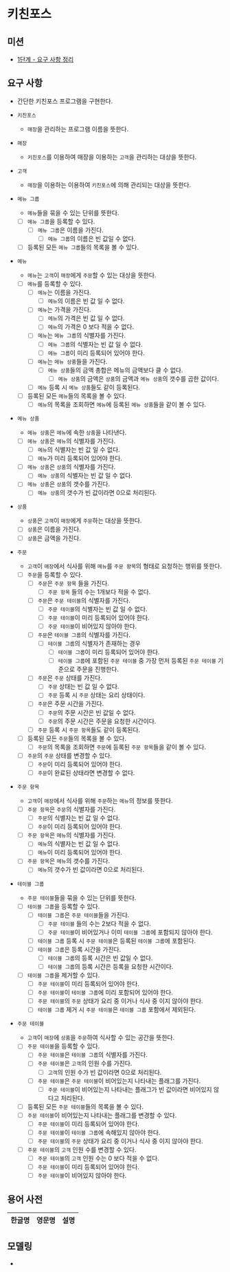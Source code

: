 # 키친포스

## 미션
- [1단계 - 요구 사항 정리](./docs/step1.md) 

## 요구 사항

- 간단한 키친포스 프로그램을 구현한다.

- `키친포스`
    - `매장`을 관리하는 프로그램 이름을 뜻한다.  

- `매장`
    - `키친포스`를 이용하여 매장을 이용하는 `고객`을 관리하는 대상을 뜻한다.

- `고객`
    - `매장`을 이용하는 이용하여 `키친포스`에 의해 관리되는 대상을 뜻한다. 

- `메뉴 그룹`
    - `메뉴`들을 묶을 수 있는 단위를 뜻한다.
    - [ ] `메뉴 그룹`을 등록할 수 있다.
        - [ ] `메뉴 그룹`은 이름을 가진다.
            - [ ] `메뉴 그룹`의 이름은 빈 값일 수 없다. 
    - [ ] 등록된 모든 `메뉴 그룹`들의 목록을 볼 수 있다. 
    
- `메뉴`
    - `메뉴`는 `고객`이 `매장`에게 `주문`할 수 있는 대상을 뜻한다.
    - [ ] `메뉴`를 등록할 수 있다.
        - [ ] `메뉴`는 이름을 가진다.
            - [ ] `메뉴`의 이름은 빈 값 일 수 없다.
        - [ ] `메뉴`는 가격을 가진다.
            - [ ] `메뉴`의 가격은 빈 값 일 수 없다.
            - [ ] `메뉴`의 가격은 0 보다 적을 수 없다.
        - [ ] `메뉴`는 `메뉴 그룹`의 식별자를 가진다.
            - [ ] `메뉴 그룹`의 식별자는 빈 값 일 수 없다.
            - [ ] `메뉴 그룹`이 미리 등록되어 있어야 한다.
        - [ ] `메뉴`는 `메뉴 상품`들을 가진다.
            - [ ] `메뉴 상품`들의 금액 총합은 메뉴의 금액보다 클 수 없다. 
                - [ ] `메뉴 상품`의 금액은 `상품`의 금액과 `메뉴 상품`의 갯수를 곱한 값이다.
        - [ ] `메뉴` 등록 시 `메뉴 상품`들도 같이 등록된다.
    - [ ] 등록된 모든 `메뉴`들의 목록을 볼 수 있다.
        - [ ] `메뉴`의 목록을 조회하면 `메뉴`에 등록된 `메뉴 상품`들을 같이 볼 수 있다.
          
- `메뉴 상품`
    - `메뉴 상품`은 `메뉴`에 속한 `상품`을 나타낸다.
    - [ ] `메뉴 상품`은 `메뉴`의 식별자를 가진다.
        - [ ] `메뉴`의 식별자는 빈 값 일 수 없다.
        - [ ] `메뉴`가 미리 등록되어 있어야 한다.
    - [ ] `메뉴 상품`은 `상품`의 식별자를 가진다.
        - [ ] `메뉴 상품`의 식별자는 빈 값 일 수 없다.
    - [ ] `메뉴 상품`은 `상품`의 갯수를 가진다.
        - [ ] `메뉴 상품`의 갯수가 빈 값이라면 0으로 처리된다.
    
- `상품`
    - `상품`은 `고객`이 `매장`에게 `주문`하는 대상을 뜻한다.
    - [ ] `상품`은 이름을 가진다.
    - [ ] `상품`은 금액을 가진다.
    
- `주문`
    - `고객`이 `매장`에서 식사를 위해 `메뉴`를 `주문 항목`의 형태로 요청하는 행위를 뜻한다.
    - [ ] `주문`을 등록할 수 있다.
        - [ ] `주문`은 `주문 항목` 들을 가진다.
            - [ ] `주문 항목` 들의 수는 1개보다 적을 수 없다.
        - [ ] `주문`은 `주문 테이블`의 식별자를 가진다.
            - [ ] `주문 테이블`의 식별자는 빈 값 일 수 없다.
            - [ ] `주문 테이블`이 미리 등록되어 있어야 한다.
            - [ ] `주문 테이블`이 비어있지 않아야 한다.
        - [ ] `주문`은 `테이블 그룹`의 식별자를 가진다.
            - [ ] `테이블 그룹`의 식별자가 존재하는 경우
                - [ ] `테이블 그룹`이 미리 등록되어 있어야 한다.
                - [ ] `테이블 그룹`에 포함된 `주문 테이블` 중 가장 먼저 등록된 `주문 테이블` 기준으로 주문을 진행한다.
        - [ ] `주문`은 `주문` 상태를 가진다.
            - [ ] `주문` 상태는 빈 값 일 수 없다.
            - [ ] `주문` 등록 시 `주문` 상태는 요리 상태이다.
        - [ ] `주문`은 주문 시간을 가진다.
            - [ ] `주문`의 주문 시간은 빈 값일 수 없다.
            - [ ] `주문`의 주문 시간은 주문을 요청한 시간이다.
        - [ ] `주문` 등록 시 `주문 항목`들도 같이 등록된다.
    - [ ] 등록된 모든 `주문`들의 목록을 볼 수 있다.
        - [ ] `주문`의 목록을 조회하면 `주문`에 등록된 `주문 항목`들을 같이 볼 수 있다.
    - [ ] `주문`의 `주문` 상태를 변경할 수 있다.
        - [ ] `주문`이 미리 등록되어 있어야 한다.
        - [ ] `주문`이 완료된 상태라면 변경할 수 없다.

- `주문 항목`
    - `고객`이 `매장`에서 식사를 위해 `주문`하는 `메뉴`의 정보를 뜻한다.
    - [ ] `주문 항목`은 `주문`의 식별자를 가진다.
        - [ ] `주문`의 식별자는 빈 값 일 수 없다.
        - [ ] `주문`이 미리 등록되어 있어야 한다.
    - [ ] `주문 항목`은 `메뉴`의 식별자를 가진다.
        - [ ] `메뉴`의 식별자는 빈 값 일 수 없다.
        - [ ] `메뉴`이 미리 등록되어 있어야 한다.
    - [ ] `주문 항목`은 `메뉴`의 갯수를 가진다.
        - [ ] `메뉴`의 갯수가 빈 값이라면 0으로 처리된다.

- `테이블 그룹`
    - `주문 테이블`들을 묶을 수 있는 단위를 뜻한다.
    - [ ] `테이블 그룹`을 등록할 수 있다.
        - [ ] `테이블 그룹`은 `주문 테이블`들을 가진다.
            - [ ] `주문 테이블` 들의 수는 2보다 적을 수 없다.
            - [ ] `주문 테이블`이 비어있거나 이미 `테이블 그룹`에 포함되지 않아야 한다.
        - [ ] `테이블 그룹` 등록 시 `주문 테이블`은 등록된 `테이블 그룹`에 포함된다.
        - [ ] `테이블 그룹`은 등록 시간을 가진다.
            - [ ] `테이블 그룹`의 등록 시간은 빈 값일 수 없다.
            - [ ] `테이블 그룹`의 등록 시간은 등록을 요청한 시간이다.
    - [ ] `테이블 그룹`을 제거할 수 있다.
        - [ ] `주문 테이블`이 미리 등록되어 있어야 한다.
        - [ ] `주문 테이블`이 `테이블 그룹`에 미리 포함되어 있어야 한다.
        - [ ] `주문 테이블`의 `주문` 상태가 요리 중 이거나 식사 중 이지 않아야 한다.
        - [ ] `테이블 그룹` 제거 시 `주문 테이블`은 `테이블 그룹` 포함에서 제외된다.

- `주문 테이블`
    - `고객`이 `매장`에 `상품`을 `주문`하여 식사할 수 있는 공간을 뜻한다.
    - [ ] `주문 테이블`을 등록할 수 있다.
        - [ ] `주문 테이블`은 `테이블 그룹`의 식별자를 가진다.
        - [ ] `주문 테이블`은 `고객`의 인원 수를 가진다.
            - [ ] `고객`의 인원 수가 빈 값이라면 0으로 처리된다.
        - [ ] `주문 테이블`은 `주문 테이블`이 비어있는지 나타내는 플래그를 가진다.
            - [ ] `주문 테이블`이 비어있는지 나타내는 플래그가 빈 값이라면 비어있지 않다고 처리된다.
    - [ ] 등록된 모든 `주문 테이블`들의 목록을 볼 수 있다. 
    - [ ] `주문 테이블`이 비어있는지 나타내는 플래그를 변경할 수 있다.
         - [ ] `주문 테이블`이 미리 등록되어 있어야 한다.
         - [ ] `주문 테이블`이 `테이블 그룹`에 속해있지 않아야 한다.
         - [ ] `주문 테이블`의 `주문` 상태가 요리 중 이거나 식사 중 이지 않아야 한다.
    - [ ] `주문 테이블`의 `고객` 인원 수를 변경할 수 있다.
        - [ ] `주문 테이블`의 `고객` 인원 수는 0 보다 적을 수 없다.
        - [ ] `주문 테이블`이 미리 등록되어 있어야 한다.
        - [ ] `주문 테이블`이 비어있지 않아야 한다.

## 용어 사전

| 한글명 | 영문명 | 설명 |
| --- | --- | --- |

## 모델링

- 
